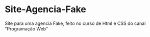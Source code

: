 # Site-Agencia-Fake

Site para uma agencia Fake, feito no curso de Html e CSS do canal "Programação Web"



